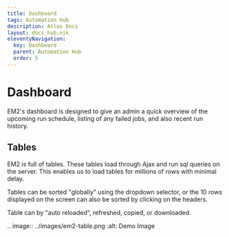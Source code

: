 ```yaml
---
title: Dashboard
tags: Automation Hub
description: Atlas Docs
layout: docs_hub.njk
eleventyNavigation:
  key: Dashboard
  parent: Automation Hub
  order: 5
---
```


# Dashboard

EM2's dashboard is designed to give an admin a quick overview of the upcoming run schedule, listing of any failed jobs, and also recent run history.

## Tables

EM2 is full of tables. These tables load through Ajax and run sql queries on the server. This enables us to load tables for millions of rows with minimal delay.

Tables can be sorted "globally" using the dropdown selector, or the 10 rows displayed on the screen can also be sorted by clicking on the headers.

Table can by "auto reloaded", refreshed, copied, or downloaded.

.. image:: ../images/em2-table.png
  :alt: Demo Image
